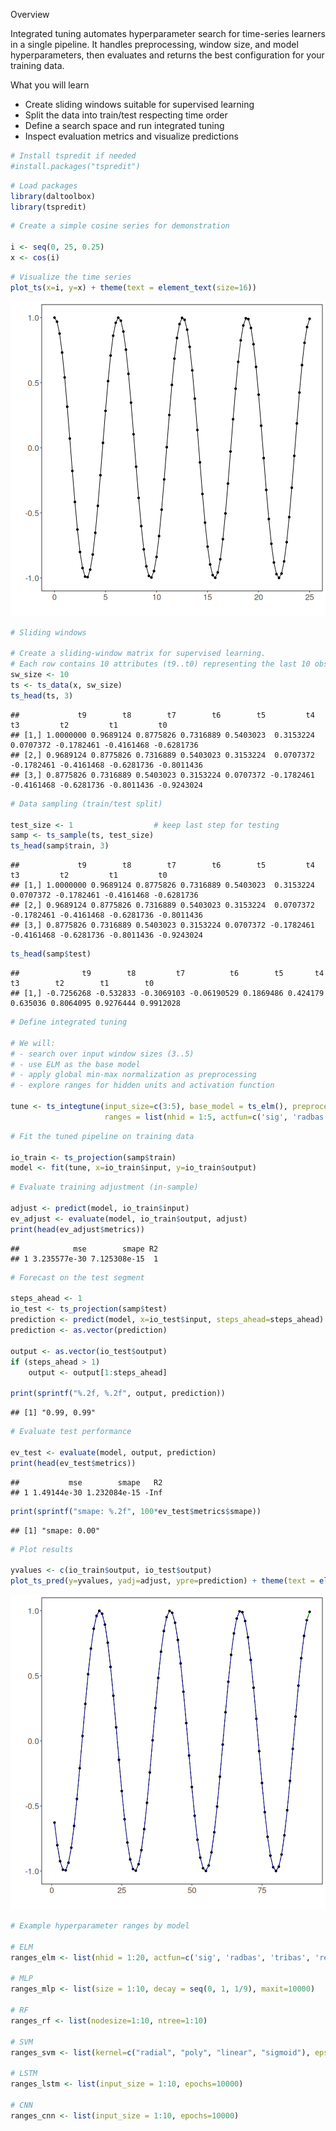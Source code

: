 Overview

Integrated tuning automates hyperparameter search for time-series learners in a single pipeline. It handles preprocessing, window size, and model hyperparameters, then evaluates and returns the best configuration for your training data.

What you will learn
- Create sliding windows suitable for supervised learning
- Split the data into train/test respecting time order
- Define a search space and run integrated tuning
- Inspect evaluation metrics and visualize predictions


``` r
# Install tspredit if needed
#install.packages("tspredit")
```


``` r
# Load packages
library(daltoolbox)
library(tspredit) 
```



``` r
# Create a simple cosine series for demonstration

i <- seq(0, 25, 0.25)
x <- cos(i)
```


``` r
# Visualize the time series
plot_ts(x=i, y=x) + theme(text = element_text(size=16))
```

![plot of chunk unnamed-chunk-4](fig/ts_integtune/unnamed-chunk-4-1.png)




``` r
# Sliding windows

# Create a sliding-window matrix for supervised learning.
# Each row contains 10 attributes (t9..t0) representing the last 10 observations.
sw_size <- 10
ts <- ts_data(x, sw_size)
ts_head(ts, 3)
```

```
##             t9        t8        t7        t6        t5         t4         t3         t2         t1         t0
## [1,] 1.0000000 0.9689124 0.8775826 0.7316889 0.5403023  0.3153224  0.0707372 -0.1782461 -0.4161468 -0.6281736
## [2,] 0.9689124 0.8775826 0.7316889 0.5403023 0.3153224  0.0707372 -0.1782461 -0.4161468 -0.6281736 -0.8011436
## [3,] 0.8775826 0.7316889 0.5403023 0.3153224 0.0707372 -0.1782461 -0.4161468 -0.6281736 -0.8011436 -0.9243024
```


``` r
# Data sampling (train/test split)

test_size <- 1                  # keep last step for testing
samp <- ts_sample(ts, test_size)
ts_head(samp$train, 3)
```

```
##             t9        t8        t7        t6        t5         t4         t3         t2         t1         t0
## [1,] 1.0000000 0.9689124 0.8775826 0.7316889 0.5403023  0.3153224  0.0707372 -0.1782461 -0.4161468 -0.6281736
## [2,] 0.9689124 0.8775826 0.7316889 0.5403023 0.3153224  0.0707372 -0.1782461 -0.4161468 -0.6281736 -0.8011436
## [3,] 0.8775826 0.7316889 0.5403023 0.3153224 0.0707372 -0.1782461 -0.4161468 -0.6281736 -0.8011436 -0.9243024
```

``` r
ts_head(samp$test)
```

```
##              t9        t8         t7          t6        t5       t4       t3        t2        t1        t0
## [1,] -0.7256268 -0.532833 -0.3069103 -0.06190529 0.1869486 0.424179 0.635036 0.8064095 0.9276444 0.9912028
```


``` r
# Define integrated tuning

# We will:
# - search over input window sizes (3..5)
# - use ELM as the base model
# - apply global min-max normalization as preprocessing
# - explore ranges for hidden units and activation function

tune <- ts_integtune(input_size=c(3:5), base_model = ts_elm(), preprocess = list(ts_norm_gminmax()),
                     ranges = list(nhid = 1:5, actfun=c('sig', 'radbas', 'tribas', 'relu', 'purelin')))
```


``` r
# Fit the tuned pipeline on training data

io_train <- ts_projection(samp$train)
model <- fit(tune, x=io_train$input, y=io_train$output)
```


``` r
# Evaluate training adjustment (in-sample)

adjust <- predict(model, io_train$input)
ev_adjust <- evaluate(model, io_train$output, adjust)
print(head(ev_adjust$metrics))
```

```
##            mse        smape R2
## 1 3.235577e-30 7.125308e-15  1
```


``` r
# Forecast on the test segment

steps_ahead <- 1
io_test <- ts_projection(samp$test)
prediction <- predict(model, x=io_test$input, steps_ahead=steps_ahead)
prediction <- as.vector(prediction)

output <- as.vector(io_test$output)
if (steps_ahead > 1)
    output <- output[1:steps_ahead]

print(sprintf("%.2f, %.2f", output, prediction))
```

```
## [1] "0.99, 0.99"
```


``` r
# Evaluate test performance

ev_test <- evaluate(model, output, prediction)
print(head(ev_test$metrics))
```

```
##           mse        smape   R2
## 1 1.49144e-30 1.232084e-15 -Inf
```

``` r
print(sprintf("smape: %.2f", 100*ev_test$metrics$smape))
```

```
## [1] "smape: 0.00"
```


``` r
# Plot results

yvalues <- c(io_train$output, io_test$output)
plot_ts_pred(y=yvalues, yadj=adjust, ypre=prediction) + theme(text = element_text(size=16))
```

![plot of chunk unnamed-chunk-12](fig/ts_integtune/unnamed-chunk-12-1.png)


``` r
# Example hyperparameter ranges by model

# ELM
ranges_elm <- list(nhid = 1:20, actfun=c('sig', 'radbas', 'tribas', 'relu', 'purelin'))

# MLP
ranges_mlp <- list(size = 1:10, decay = seq(0, 1, 1/9), maxit=10000)

# RF
ranges_rf <- list(nodesize=1:10, ntree=1:10)

# SVM
ranges_svm <- list(kernel=c("radial", "poly", "linear", "sigmoid"), epsilon=seq(0, 1, 0.1), cost=seq(20, 100, 20))

# LSTM
ranges_lstm <- list(input_size = 1:10, epochs=10000)

# CNN
ranges_cnn <- list(input_size = 1:10, epochs=10000)
```

